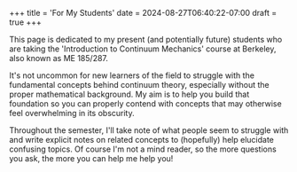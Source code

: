 +++
title = 'For My Students'
date = 2024-08-27T06:40:22-07:00
draft = true
+++

This page is dedicated to my present (and potentially future) students who are taking the 'Introduction to Continuum Mechanics' course at Berkeley, also known as ME 185/287. 

It's not uncommon for new learners of the field to struggle with the fundamental concepts behind continuum theory, especially without the proper mathematical background. My aim is to help you build that foundation so you can properly contend with concepts that may otherwise feel overwhelming in its obscurity. 

Throughout the semester, I'll take note of what people seem to struggle with and write explicit notes on related concepts to (hopefully) help elucidate confusing topics. Of course I'm not a mind reader, so the more questions you ask, the more you can help me help you!
